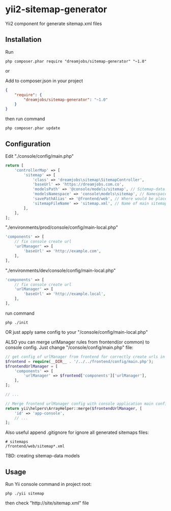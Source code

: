 yii2-sitemap-generator
===================

Yii2 component for generate sitemap.xml files

Installation
------------
Run
```code
php composer.phar require "dreamjobs/sitemap-generator" "~1.0"
```
or


Add to composer.json in your project
```json
{
	"require": {
  		"dreamjobs/sitemap-generator": "~1.0"
	}
}
```
then run command
```code
php composer.phar update
```

Configuration
-------------
Edit "./console/config/main.php"
```php
return [
    'controllerMap' => [
        'sitemap' => [
            'class' => 'dreamjobs\sitemap\SitemapController',
			'baseUrl' => 'https://dreamjobs.com.co',
            'modelsPath' => '@console/models/sitemap', // Sitemap-data models directory
            'modelsNamespace' => 'console\models\sitemap', // Namespace in [[modelsPath]] files
            'savePathAlias' => '@frontend/web', // Where would be placed the generated sitemap-files
            'sitemapFileName' => 'sitemap.xml', // Name of main sitemap-file in [[savePathAlias]] directory
        ],
    ],
];
```
"./environments/prod/console/config/main-local.php"
```php
'components' => [
    // fix console create url
    'urlManager' => [
        'baseUrl' => 'http://example.com',
    ],
],
```
"./environments/dev/console/config/main-local.php"
```php
'components' => [
    // fix console create url
    'urlManager' => [
        'baseUrl' => 'http://example.local',
    ],
],
```
run command
```code
php ./init
```

OR just apply same config to your "/console/config/main-local.php"

ALSO you can merge urlManager rules from frontend(or common) to console config.
Just change "/console/config/main.php" file:
```php
// get config of urlManager from frontend for correctly create urls in console app
$frontend = require(__DIR__ . '/../../frontend/config/main.php');
$frontendUrlManager = [
    'components' => [
        'urlManager' => $frontend['components']['urlManager'],
    ],
];

// ...

// Merge frontend urlManager config with console application main config
return yii\helpers\ArrayHelper::merge($frontendUrlManager, [
    'id' => 'app-console',
    // ...
];
```

Also useful append .gitignore for ignore all generated sitemaps files:
```code
# sitemaps
/frontend/web/sitemap*.xml
```


TBD: creating sitemap-data models



Usage
-----
Run Yii console command in project root:
```code
php ./yii sitemap
```
then check "http://site/sitemap.xml" file
